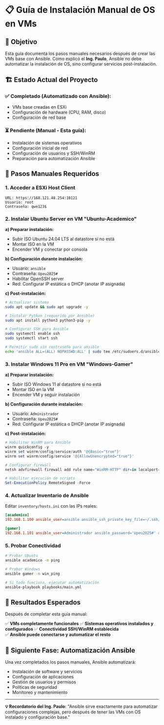 # 📋 Guía de Instalación Manual de OS en VMs

## 🎯 Objetivo
Esta guía documenta los pasos manuales necesarios después de crear las VMs base con Ansible. Como explicó el **Ing. Paulo**, Ansible no debe automatizar la instalación de OS, sino configurar servicios post-instalación.

## 🏗️ Estado Actual del Proyecto

### ✅ Completado (Automatizado con Ansible):
- VMs base creadas en ESXi
- Configuración de hardware (CPU, RAM, disco)
- Configuración de red base

### ⏳ Pendiente (Manual - Esta guía):
- Instalación de sistemas operativos
- Configuración inicial de red
- Configuración de usuarios y SSH/WinRM
- Preparación para automatización Ansible

## 🔧 Pasos Manuales Requeridos

### 1. Acceder a ESXi Host Client
```
URL: https://168.121.48.254:10121
Usuario: root
Contraseña: qwe123$
```

### 2. Instalar Ubuntu Server en VM "Ubuntu-Academico"

**a) Preparar instalación:**
- Subir ISO Ubuntu 24.04 LTS al datastore si no está
- Montar ISO en la VM
- Encender VM y conectar por consola

**b) Configuración durante instalación:**
- Usuario: `ansible`
- Contraseña: `Upeu2025#`
- Habilitar OpenSSH server
- Red: Configurar IP estática o DHCP (anotar IP asignada)

**c) Post-instalación:**
```bash
# Actualizar sistema
sudo apt update && sudo apt upgrade -y

# Instalar Python (requerido por Ansible)
sudo apt install python3 python3-pip -y

# Configurar SSH para Ansible
sudo systemctl enable ssh
sudo systemctl start ssh

# Permitir sudo sin contraseña para ansible
echo 'ansible ALL=(ALL) NOPASSWD:ALL' | sudo tee /etc/sudoers.d/ansible
```

### 3. Instalar Windows 11 Pro en VM "Windows-Gamer"

**a) Preparar instalación:**
- Subir ISO Windows 11 al datastore si no está
- Montar ISO en la VM
- Encender VM y seguir instalación

**b) Configuración durante instalación:**
- Usuario: `Administrador`
- Contraseña: `Upeu2025#`
- Red: Configurar IP estática o DHCP (anotar IP asignada)

**c) Post-instalación:**
```powershell
# Habilitar WinRM para Ansible
winrm quickconfig -y
winrm set winrm/config/service/auth '@{Basic="true"}'
winrm set winrm/config/service '@{AllowUnencrypted="true"}'

# Configurar firewall
netsh advfirewall firewall add rule name="WinRM-HTTP" dir=in localport=5985 protocol=TCP action=allow

# Habilitar ejecución de scripts
Set-ExecutionPolicy RemoteSigned -Force
```

### 4. Actualizar Inventario de Ansible

Editar `inventory/hosts.ini` con las IPs reales:

```ini
[academico]
192.168.1.100 ansible_user=ansible ansible_ssh_private_key_file=~/.ssh/id_ed25519_ansible

[gamer]  
192.168.1.101 ansible_user=Administrador ansible_password='Upeu2025#' ansible_connection=winrm ansible_winrm_transport=ntlm ansible_port=5985 ansible_winrm_server_cert_validation=ignore
```

### 5. Probar Conectividad

```bash
# Probar Ubuntu
ansible academico -m ping

# Probar Windows
ansible gamer -m win_ping

# Si todo funciona, ejecutar automatización
ansible-playbook playbooks/main.yml
```

## 🎯 Resultados Esperados

Después de completar esta guía manual:

✅ **VMs completamente funcionales**
✅ **Sistemas operativos instalados y configurados**
✅ **Conectividad SSH/WinRM establecida**  
✅ **Ansible puede conectarse y automatizar el resto**

## 🚀 Siguiente Fase: Automatización Ansible

Una vez completados los pasos manuales, Ansible automatizará:
- Instalación de software y servicios
- Configuración de aplicaciones
- Gestión de usuarios y permisos
- Políticas de seguridad
- Monitoreo y mantenimiento

---
**💡 Recordatorio del Ing. Paulo:** "Ansible sirve exactamente para automatizar configuraciones complejas, pero después de tener las VMs con OS instalado y configuración base."